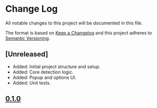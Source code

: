 Change Log
==========

All notable changes to this project will be documented in this file.

The format is based on [Keep a Changelog](http://keepachangelog.com/)
and this project adheres to [Semantic Versioning](http://semver.org/).

## [Unreleased]
- Added: Initial project structure and setup.
- Added: Core detection logic.
- Added: Popup and options UI.
- Added: Unit tests.

## [0.1.0](https://github.com/TangoMan75/caca-detector/releases/tag/0.1.0)

